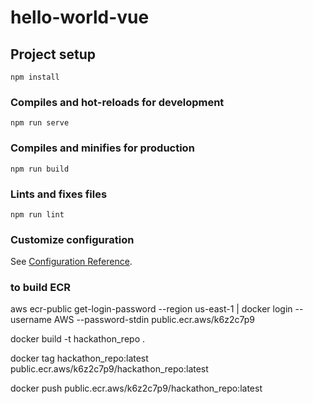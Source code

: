 # hello-world-vue

## Project setup
```
npm install
```

### Compiles and hot-reloads for development
```
npm run serve
```

### Compiles and minifies for production
```
npm run build
```

### Lints and fixes files
```
npm run lint
```

### Customize configuration
See [Configuration Reference](https://cli.vuejs.org/config/).




### to build ECR
aws ecr-public get-login-password --region us-east-1 | docker login --username AWS --password-stdin public.ecr.aws/k6z2c7p9

docker build -t hackathon_repo .

docker tag hackathon_repo:latest public.ecr.aws/k6z2c7p9/hackathon_repo:latest


docker push public.ecr.aws/k6z2c7p9/hackathon_repo:latest